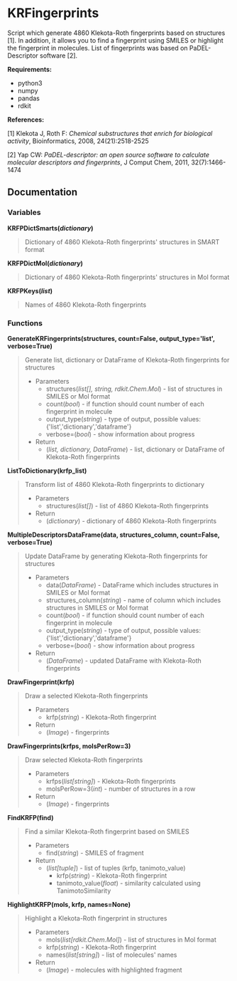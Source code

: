 # KRFingerprints

Script which generate 4860 Klekota-Roth fingerprints based on structures \[1\]. In addition, it allows you to find a fingerprint using SMILES or highlight  the fingerprint in molecules. List of fingerprints was based on PaDEL-Descriptor software \[2\].

**Requirements:**
- python3
- numpy
- pandas
- rdkit

**References:**

\[1\] Klekota J, Roth F: *Chemical substructures that enrich for biological activity*, Bioinformatics, 2008, 24(21):2518-2525
 
\[2\] Yap CW: *PaDEL-descriptor: an open source software to calculate molecular descriptors and fingerprints*, J Comput Chem, 2011, 32(7):1466-1474


## Documentation
### Variables
**KRFPDictSmarts(*dictionary*)**
> Dictionary of 4860 Klekota-Roth fingerprints' structures in SMART format

**KRFPDictMol(*dictionary*)**
> Dictionary of 4860 Klekota-Roth fingerprints' structures in Mol format

**KRFPKeys(*list*)**
> Names of 4860 Klekota-Roth fingerprints


### Functions
**GenerateKRFingerprints(structures, count=False, output_type='list', verbose=True)**
> Generate list, dictionary or DataFrame of Klekota-Roth fingerprints for structures
> - Parameters
>   - structures(*list\[\], string, rdkit.Chem.Mol*) - list of structures in SMILES or Mol format
>   - count(*bool*) - if function should count number of each fingerprint in molecule
>   - output_type(*string*) - type of output, possible values: {'list','dictionary','dataframe'}
>   - verbose=(*bool*) - show information about progress
> - Return
>   - (*list, dictionary, DataFrame*) - list, dictionary or DataFrame of Klekota-Roth fingerprints

**ListToDictionary(krfp_list)**
> Transform list of 4860 Klekota-Roth fingerprints to dictionary
> - Parameters
>   - structures(*list\[\]*) - list of 4860 Klekota-Roth fingerprints
> - Return
>   - (*dictionary*) - dictionary of 4860 Klekota-Roth fingerprints


**MultipleDescriptorsDataFrame(data, structures_column, count=False, verbose=True)**
> Update DataFrame by generating Klekota-Roth fingerprints for structures
> - Parameters
>   - data(*DataFrame*) - DataFrame which includes structures in SMILES or Mol format
>   - structures_column(*string*) - name of column which includes structures in SMILES or Mol format
>   - count(*bool*) - if function should count number of each fingerprint in molecule
>   - output_type(*string*) - type of output, possible values: {'list','dictionary','dataframe'}
>   - verbose=(*bool*) - show information about progress
> - Return
>   - (*DataFrame*) - updated DataFrame with Klekota-Roth fingerprints

**DrawFingerprint(krfp)**
> Draw a selected Klekota-Roth fingerprints
> - Parameters
>   - krfp(*string*) - Klekota-Roth fingerprint
> - Return
>   - (*Image*) - fingerprints

**DrawFingerprints(krfps, molsPerRow=3)**
> Draw selected Klekota-Roth fingerprints
> - Parameters
>   - krfps(*list\[string\]*) - Klekota-Roth fingerprints
>   - molsPerRow=3(*int*) - number of structures in a row
> - Return
>   - (*Image*) - fingerprints

**FindKRFP(find)**
> Find a similar Klekota-Roth fingerprint based on SMILES
> - Parameters
>   - find(*string*) - SMILES of fragment
> - Return
>   - (*list\[tuple\]*) - list of tuples (krfp, tanimoto_value)
>     - krfp(*string*) - Klekota-Roth fingerprint
>     - tanimoto_value(*float*) - similarity calculated using TanimotoSimilarity

**HighlightKRFP(mols, krfp, names=None)**
> Highlight a Klekota-Roth fingerprint in structures
> - Parameters
>   - mols(*list\[rdkit.Chem.Mol\]*) - list of structures in Mol format
>   - krfp(*string*) - Klekota-Roth fingerprint
>   - names(*list\[string\]*) - list of molecules' names
> - Return
>   - (*Image*) - molecules with highlighted fragment
